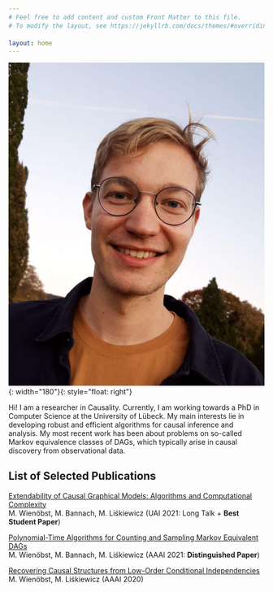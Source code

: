 ```yaml
---
# Feel free to add content and custom Front Matter to this file.
# To modify the layout, see https://jekyllrb.com/docs/themes/#overriding-theme-defaults

layout: home
---
```


![Profile](profile.jpg){: width="180"}{: style="float: right"}

Hi! I am a researcher in Causality. Currently, I am working towards a PhD in Computer Science at the University of Lübeck. My main interests lie in developing robust and efficient algorithms for causal inference and analysis. My most recent work has been about problems on so-called Markov equivalence classes of DAGs, which typically arise in causal discovery from observational data. 

## List of Selected Publications
[Extendability of Causal Graphical Models: Algorithms and Computational Complexity](https://www.auai.org/uai2021/pdf/uai2021.480.pdf)  
M. Wienöbst, M. Bannach, M. Liśkiewicz (UAI 2021: Long Talk + **Best Student Paper**)

[Polynomial-Time Algorithms for Counting and Sampling Markov Equivalent DAGs](https://arxiv.org/abs/2012.09679)  
M. Wienöbst, M. Bannach, M. Liśkiewicz (AAAI 2021: **Distinguished Paper**)

[Recovering Causal Structures from Low-Order Conditional Independencies](https://arxiv.org/abs/2010.02675)  
M. Wienöbst,  M. Liśkiewicz (AAAI 2020)

[ ](googlee0b3d9cdad53f970.html)